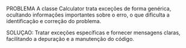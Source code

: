 PROBLEMA
A classe Calculator trata exceções de forma genérica, ocultando informações importantes sobre o erro, o que dificulta a identificação e correção do problema.

SOLUÇAO:
Tratar exceções específicas e fornecer mensagens claras, facilitando a depuração e a manutenção do código.
